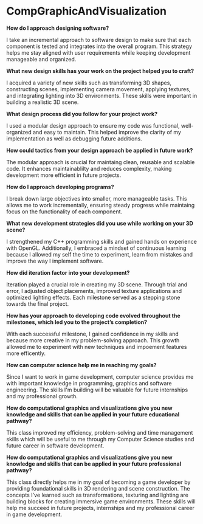 # CompGraphicAndVisualization

**How do I approach designing software?**

I take an incremental approach to software design to make sure that each component is tested and integrates into the overall program. This strategy helps me stay aligned with user requirements while keeping development manageable and organized.

**What new design skills has your work on the project helped you to craft?**

I acquired a variety of new skills such as transforming 3D shapes, constructing scenes, implementing camera movement, applying textures, and integrating lighting into 3D environments. These skills were important in building a realistic 3D scene.

**What design process did you follow for your project work?**

I used a modular design approach to ensure my code was functional, well-organized and easy to maintain. This helped improve the clarity of my implementation as well as debugging future additions. 

**How could tactics from your design approach be applied in future work?**

The modular approach is crucial for maintaing clean, reusable and scalable code. It enhances maintainablilty and reduces complexity, making development more efficient in future projects.

**How do I approach developing programs?**

I break down large objectives into smaller, more manageable tasks. This allows me to work incrementally, ensuring steady progress while maintaing focus on the functionality of each component. 

**What new development strategies did you use while working on your 3D scene?**

I strengthened my C++ programming skills and gained hands on experience with OpenGL. Additionally, I embraced a mindset of continuous learning because I allowed my self the time to experiment, learn from mistakes and improve the way I implement software. 

**How did iteration factor into your development?**

Iteration played a crucial role in creating my 3D scene. Through trial and error, I adjusted object placements, improved texture applications and optimized lighting effects. Each milestone served as a stepping stone towards the final project.

**How has your approach to developing code evolved throughout the milestones, which led you to the project’s completion?**

With each successful milestone, I gained confidence in my skills and because more creative in my problem-solving approach. This growth allowed me to experiment with new techniques and impoement features more efficently.

**How can computer science help me in reaching my goals?**

Since I want to work in game development, computer science provides me with important knowledge in programming, graphics and software engineering. The skills I'm building will be valuable for future internships and my professional growth.

**How do computational graphics and visualizations give you new knowledge and skills that can be applied in your future educational pathway?**

This class improved my efficiency, problem-solving and time management skills which will be useful to me through my Computer Science studies and future career in software development.

**How do computational graphics and visualizations give you new knowledge and skills that can be applied in your future professional pathway?**

This class directly helps me in my goal of becoming a game developer by providing foundational skills in 3D rendering and scene construction. The concepts I've learned such as transformations, texturing and lighting are building blocks for creating immersive game environments. These skills will help me succeed in future projects, internships and my professional career in game development.


